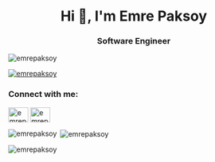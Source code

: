 <h1 align="center">Hi 👋, I'm Emre Paksoy</h1>
<h3 align="center">Software Engineer</h3>

<p align="left"> <img src="https://komarev.com/ghpvc/?username=emrepaksoy&label=Profile%20views&color=0e75b6&style=flat" alt="emrepaksoy" /> </p>

<p align="left"> <a href="https://github.com/ryo-ma/github-profile-trophy"><img src="https://github-profile-trophy.vercel.app/?username=emrepaksoy" alt="emrepaksoy" /></a> </p>

<h3 align="left">Connect with me:</h3>
<p align="left">
<a href="https://linkedin.com/in/emrepaksoy" target="blank"><img align="center" src="https://raw.githubusercontent.com/rahuldkjain/github-profile-readme-generator/master/src/images/icons/Social/linked-in-alt.svg" alt="emrepaksoy" height="30" width="40" /></a>
<a href="https://www.leetcode.com/emrepaksoy" target="blank"><img align="center" src="https://raw.githubusercontent.com/rahuldkjain/github-profile-readme-generator/master/src/images/icons/Social/leet-code.svg" alt="emrepaksoy" height="30" width="40" /></a>
</p>

<p><img align="left" src="https://github-readme-stats.vercel.app/api/top-langs?username=emrepaksoy&show_icons=true&locale=en&layout=compact" alt="emrepaksoy" /></p>

<p>&nbsp;<img align="center" src="https://github-readme-stats.vercel.app/api?username=emrepaksoy&show_icons=true&locale=en" alt="emrepaksoy" /></p>

<p><img align="center" src="https://github-readme-streak-stats.herokuapp.com/?user=emrepaksoy&" alt="emrepaksoy" /></p>
